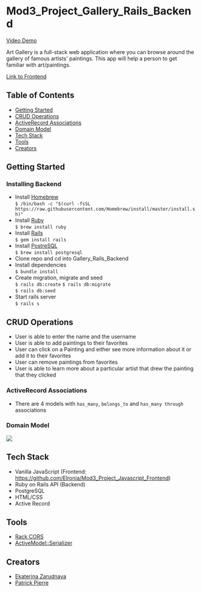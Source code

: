 # Mod3_Project_Gallery_Rails_Backend

[Video Demo](https://www.youtube.com/watch?v=ELnayVZ-xpo&feature=youtu.be&ab_channel=Elronia24)

Art Gallery is a full-stack web application where you can browse around the gallery of famous artists' paintings. This app will help a person to get familiar with art/paintings.  

[Link to Frontend](https://github.com/Elronia/Mod3_Project_Javascript_Frontend)
## Table of Contents
* [Getting Started](#getting-started)
* [CRUD Operations](#crud-operations)
* [ActiveRecord Associations](#active-record)
* [Domain Model](#domain-model)
* [Tech Stack](#tech-stack)
* [Tools](#tools)
* [Creators](#creators)

<a name="getting-started"/>

## Getting Started
### Installing Backend
* Install [Homebrew](https://brew.sh/)  
```$ /bin/bash -c "$(curl -fsSL https://raw.githubusercontent.com/Homebrew/install/master/install.sh)"```
* Install [Ruby](https://www.ruby-lang.org/en/)  
```$ brew install ruby```
* Install [Rails](https://rubyonrails.org/)  
```$ gem install rails```
* Install [PostreSQL](https://www.postgresql.org/)  
```$ brew install postgresql```
* Clone repo and cd into Gallery_Rails_Backend
* Install dependencies  
```$ bundle install```
* Create migration, migrate and seed  
```$ rails db:create``` 
```$ rails db:migrate```  
```$ rails db:seed```   
* Start rails server  
```$ rails s```

<a name="crud-operations"/>

## CRUD Operations
* User is able to enter the name and the username
* User is able to add paintings to their favorites 
* User can click on a Painting and either see more information about it or add it to their favorites 
* User can remove paintings from favorites
* User is able to learn more about a particular artist that drew the painting that they clicked 


<a name="active-record"/>

### ActiveRecord Associations
* There are 4 models with `has_many`, `belongs_to` and `has_many through` associations

<a name="domain-model"/>

### Domain Model
<img src='./image/Gallery_ERD.png'> </img>


<a name="tech-stack"/>

## Tech Stack
* Vanilla JavaScript (Frontend: https://github.com/Elronia/Mod3_Project_Javascript_Frontend)
* Ruby on Rails API (Backend)
* PostgreSQL
* HTML/CSS
* Active Record

<a name="tools"/>

## Tools
* [Rack CORS](https://github.com/cyu/rack-cors)
* [ActiveModel::Serializer](https://github.com/rails-api/active_model_serializers)


<a name="creators"/>

## Creators
* [Ekaterina Zarudnaya](https://github.com/Elronia)
* [Patrick Pierre](https://github.com/pierrewebdev)
